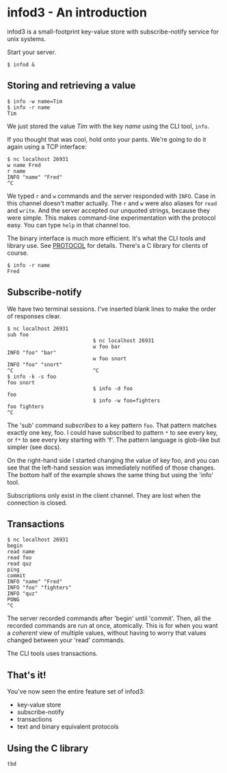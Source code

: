 
# infod3 - An introduction

infod3 is a small-footprint key-value store with subscribe-notify service
for unix systems.

Start your server.

    $ infod &

## Storing and retrieving a value

    $ info -w name=Tim
    $ info -r name
    Tim

We just stored the value *Tim* with the key *name*
using the CLI tool, `info`.

If you thought that was cool, hold onto your pants.
We're going to do it again using a TCP interface:

    $ nc localhost 26931
    w name Fred
    r name
    INFO "name" "Fred"
    ^C

We typed `r` and `w` commands and the server responded with `INFO`.
Case in this channel doesn't matter actually.
The `r` and `w` were also aliases for `read` and `write`.
And the server accepted our unquoted strings, because they were simple.
This makes command-line experimentation with the protocol easy.
You can type `help` in that channel too.

The binary interface is much more efficient.
It's what the CLI tools and library use.
See [PROTOCOL](PROTOCOL) for details.
There's a C library for clients of course.

    $ info -r name
    Fred

## Subscribe-notify

We have two terminal sessions.
I've inserted blank lines to make the order of responses clear.

    $ nc localhost 26931
    sub foo
                                $ nc localhost 26931
                                w foo bar
    INFO "foo" "bar"
                                w foo snort
    INFO "foo" "snort"
    ^C                          ^C
    $ info -k -s foo
    foo snort
                                $ info -d foo
    foo
                                $ info -w foo=fighters
    foo fighters
    ^C

The 'sub' command *subscribes* to a key pattern `foo`.
That pattern matches exactly one key, foo.
I could have subscribed to pattern `*` to see every key,
or `f*` to see every key starting with 'f'.
The pattern language is glob-like but simpler (see docs).

On the right-hand side I started changing the value of key foo,
and you can see that the left-hand session was immediately notified of
those changes.
The bottom half of the example shows the same thing but using
the 'info' tool.

Subscriptions only exist in the client channel.
They are lost when the connection is closed.

## Transactions

    $ nc localhost 26931
    begin
    read name
    read foo
    read quz
    ping
    commit
    INFO "name" "Fred"
    INFO "foo" "fighters"
    INFO "quz"
    PONG
    ^C

The server recorded commands after 'begin' until 'commit'. Then,
all the recorded commands are run at once, atomically.
This is for when you want a *coherent* view of multiple
values, without having to worry that values changed between your
'read' commands.

The CLI tools uses transactions.

## That's it!

You've now seen the entire feature set of infod3:

 - key-value store
 - subscribe-notify
 - transactions
 - text and binary equivalent protocols

## Using the C library

```c
tbd

```
